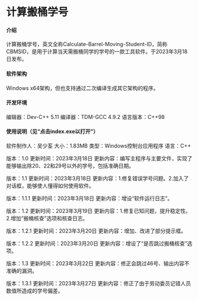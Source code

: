 # 计算搬桶学号

#### 介绍
计算搬桶学号，英文全称Calculate-Barrel-Moving-Student-ID，简称CBMSID，是用于计算当天需搬桶同学的学号的一款工具软件。于2023年3月18日发布。

#### 软件架构
Windows x64架构，但也支持通过二次编译生成其它架构的程序。


#### 开发环境

编辑器：Dev-C++ 5.11
编译器：TDM-GCC 4.9.2
语言版本：C++98

#### 使用说明（见“点击index.exe以打开”）

软件制作人：吴少荃
大小：1.83MB
类型：Windows控制台应用程序
语言：C++

版本：1.0
更新时间：2023年3月18日
更新内容：编写主程序与主要文件，实现了能够输出除20、22和29号以外的学号，包括准确日期。

版本：1.1
更新时间：2023年3月18日
更新内容：1.修复错误学号问题。2.加入了对话框，能够使人懂得如何使用软件。

版本：1.1.1
更新时间：2023年3月18日
更新内容：增设“软件运行日志”。

版本：1.2
更新时间：2023年3月19日
更新内容：1.修复已知问题，提升稳定性。2.增加“搬桶核查”选项和核查日志。

版本：1.2.1
更新时间：2023年3月20日
更新内容：增加、改进了部分提示框。

版本：1.2.2
更新时间：2023年3月20日
更新内容：增设了“是否跳过搬桶核查”选项。

版本：1.3
更新时间：2023年3月22日
更新内容：修正会跳过46号、输出内容不准确的漏洞。

版本：1.3.1
更新时间：2023年3月27日
更新内容：修正了由于劳动委员记错人员数值所造成的学号偏差。
